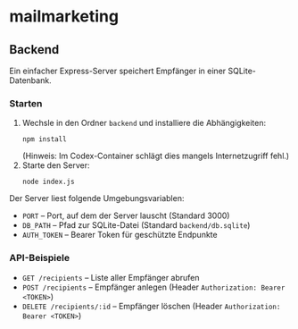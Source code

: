 # mailmarketing

## Backend

Ein einfacher Express-Server speichert Empfänger in einer SQLite-Datenbank.

### Starten

1. Wechsle in den Ordner `backend` und installiere die Abhängigkeiten:
   ```
   npm install
   ```
   (Hinweis: Im Codex-Container schlägt dies mangels Internetzugriff fehl.)
2. Starte den Server:
   ```
   node index.js
   ```

Der Server liest folgende Umgebungsvariablen:
- `PORT` – Port, auf dem der Server lauscht (Standard 3000)
- `DB_PATH` – Pfad zur SQLite-Datei (Standard `backend/db.sqlite`)
- `AUTH_TOKEN` – Bearer Token für geschützte Endpunkte

### API-Beispiele

- `GET /recipients` – Liste aller Empfänger abrufen
- `POST /recipients` – Empfänger anlegen (Header `Authorization: Bearer <TOKEN>`)
- `DELETE /recipients/:id` – Empfänger löschen (Header `Authorization: Bearer <TOKEN>`)

